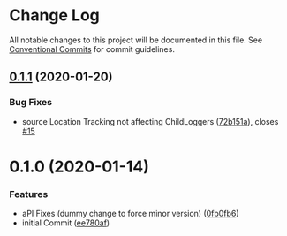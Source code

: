 # Change Log

All notable changes to this project will be documented in this file.
See [Conventional Commits](https://conventionalcommits.org) for commit guidelines.

## [0.1.1](https://github.com/sap/vscode-logging/compare/@vscode-logging/logger@0.1.0...@vscode-logging/logger@0.1.1) (2020-01-20)

### Bug Fixes

- source Location Tracking not affecting ChildLoggers ([72b151a](https://github.com/sap/vscode-logging/commit/72b151a773ba2707cb131d59799389a7cfe93c85)), closes [#15](https://github.com/sap/vscode-logging/issues/15)

# 0.1.0 (2020-01-14)

### Features

- aPI Fixes (dummy change to force minor version) ([0fb0fb6](https://github.com/sap/vscode-logging/commit/0fb0fb624def760bb1a1cf4a7b46b18133d85cf0))
- initial Commit ([ee780af](https://github.com/sap/vscode-logging/commit/ee780afa90dc17cfac91a28cb2921728c1cc4489))
